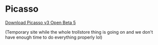 # Picasso

[Download Picasso v3 Open Beta 5](https://github.com/sourcelocation/Picasso-v3/raw/main/Picasso.ipa)

(Temporary site while the whole trollstore thing is going on and we don't have enough time to do everything properly lol)
